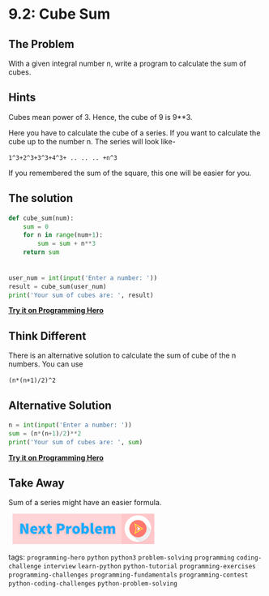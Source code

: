 # 9.2: Cube Sum

## The Problem
With a given integral number n, write a program to calculate the sum of cubes.

## Hints
Cubes mean power of 3. Hence, the cube of 9 is 9**3.

Here you have to calculate the cube of a series. If you want to calculate the cube up to the number n. The series will look like- 

`1^3+2^3+3^3+4^3+ .. .. .. +n^3`

If you remembered the sum of the square, this one will be easier for you.

## The solution

```python
def cube_sum(num):
	sum = 0
	for n in range(num+1):
		sum = sum + n**3
	return sum


user_num = int(input('Enter a number: '))
result = cube_sum(user_num)
print('Your sum of cubes are: ', result)
```

**[Try it on Programming Hero](https://play.google.com/store/apps/details?id=com.learnprogramming.codecamp)**

## Think Different
There is an alternative solution to calculate the sum of cube of the n numbers. You can use

`(n*(n+1)/2)^2`


## Alternative Solution

```python
n = int(input('Enter a number: '))
sum = (n*(n+1)/2)**2
print('Your sum of cubes are: ', sum)
```

**[Try it on Programming Hero](https://play.google.com/store/apps/details?id=com.learnprogramming.codecamp)**

## Take Away
Sum of a series might have an easier formula.

&nbsp;
[![Next Page](../assets/next-button.png)](Armstrong-number.md)
&nbsp;

tags:  `programming-hero`  `python`  `python3`  `problem-solving`  `programming`  `coding-challenge`  `interview`  `learn-python`  `python-tutorial`  `programming-exercises`  `programming-challenges`  `programming-fundamentals`  `programming-contest`  `python-coding-challenges`  `python-problem-solving`


